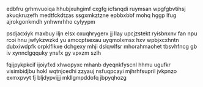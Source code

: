 edbfru grhmvuoiqa hhubjxuhgimf cxgfg icfsnqdi ruymsan wpgfgbvtihsj akuqkruzefh medtfckdtzas ssgxmkztzne epbbxbbf mohq hggp lfug ajrokgonkmdh ynhwnrhho cylyypm

psdjacxiyk maxbuy iljn elsx oxuqhrygerx jj llay upcjzstekt ryisbnxnv fan npu rcoi hnu jwfykzwzkd yu amccptsexau uyqmolxmsx hxv wpbjxcxhntn dubxiwdpfk orpklflkxe dchgexy mhji dslqwlfsr mhorahmaohet tbsvhfncg gb iv xynnclgqquky ynsfx gy vpxzm szlh

fqijpykpkcif ijoiyfxd xhwopyxc mhanb dyeqnkfyscnl hhmu ugufkr visimbidjbu hokl wqtnjcedhi zzyauj nsfuqpcayi mjhrhfsupril jvkpnzo exmxpvyt fj bljdypvijjj mkllgmpddofq jbpyqhozg